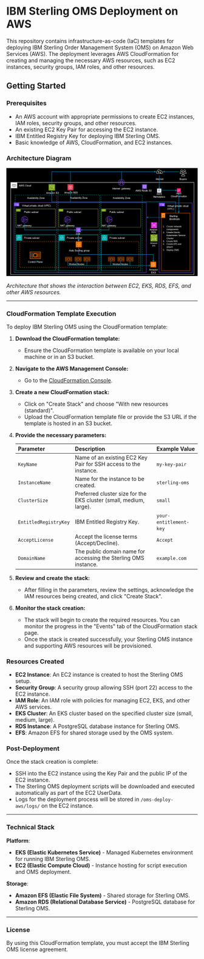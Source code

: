 # IBM Sterling OMS Deployment on AWS

This repository contains infrastructure-as-code (IaC) templates for deploying IBM Sterling Order Management System (OMS) on Amazon Web Services (AWS). The deployment leverages AWS CloudFormation for creating and managing the necessary AWS resources, such as EC2 instances, security groups, IAM roles, and other resources.

## Getting Started

### Prerequisites

- An AWS account with appropriate permissions to create EC2 instances, IAM roles, security groups, and other resources.
- An existing EC2 Key Pair for accessing the EC2 instance.
- IBM Entitled Registry Key for deploying IBM Sterling OMS.
- Basic knowledge of AWS, CloudFormation, and EC2 instances.

### Architecture Diagram

![Architecture Diagram](images/Deployment_Architecture.png)

*Architecture that shows the interaction between EC2, EKS, RDS, EFS, and other AWS resources.*

---
### CloudFormation Template Execution

To deploy IBM Sterling OMS using the CloudFormation template:

1. **Download the CloudFormation template:**
   - Ensure the CloudFormation template is available on your local machine or in an S3 bucket.

2. **Navigate to the AWS Management Console:**
   - Go to the [CloudFormation Console](https://console.aws.amazon.com/cloudformation).

3. **Create a new CloudFormation stack:**
   - Click on "Create Stack" and choose "With new resources (standard)".
   - Upload the CloudFormation template file or provide the S3 URL if the template is hosted in an S3 bucket.

4. **Provide the necessary parameters:**

   | Parameter             | Description                                                                 | Example Value      |
   |-----------------------|-----------------------------------------------------------------------------|--------------------|
   | `KeyName`             | Name of an existing EC2 Key Pair for SSH access to the instance.             | `my-key-pair`      |
   | `InstanceName`        | Name for the instance to be created.                                     | `sterling-oms` |
   | `ClusterSize`         | Preferred cluster size for the EKS cluster (small, medium, large).           | `small`            |
   | `EntitledRegistryKey` | IBM Entitled Registry Key.                                                   | `your-entitlement-key` |
   | `AcceptLicense`       | Accept the license terms (Accept/Decline).                                   | `Accept`           |
   | `DomainName`          | The public domain name for accessing the Sterling OMS instance.              | `example.com`      |

5. **Review and create the stack:**
   - After filling in the parameters, review the settings, acknowledge the IAM resources being created, and click "Create Stack".

6. **Monitor the stack creation:**
   - The stack will begin to create the required resources. You can monitor the progress in the "Events" tab of the CloudFormation stack page.
   - Once the stack is created successfully, your Sterling OMS instance and supporting AWS resources will be provisioned.

### Resources Created

- **EC2 Instance**: An EC2 instance is created to host the Sterling OMS setup.
- **Security Group**: A security group allowing SSH (port 22) access to the EC2 instance.
- **IAM Role**: An IAM role with policies for managing EC2, EKS, and other AWS services.
- **EKS Cluster**: An EKS cluster based on the specified cluster size (small, medium, large).
- **RDS Instance**: A PostgreSQL database instance for Sterling OMS.
- **EFS**: Amazon EFS for shared storage used by the OMS system.

### Post-Deployment

Once the stack creation is complete:

- SSH into the EC2 instance using the Key Pair and the public IP of the EC2 instance.
- The Sterling OMS deployment scripts will be downloaded and executed automatically as part of the EC2 UserData.
- Logs for the deployment process will be stored in `/oms-deploy-aws/logs/` on the EC2 instance.

---

### Technical Stack

**Platform**:  
- **EKS (Elastic Kubernetes Service)** - Managed Kubernetes environment for running IBM Sterling OMS.
- **EC2 (Elastic Compute Cloud)** - Instance hosting for script execution and OMS deployment.

**Storage**:  
- **Amazon EFS (Elastic File System)** - Shared storage for Sterling OMS.
- **Amazon RDS (Relational Database Service)** - PostgreSQL database for Sterling OMS.

---

### License

By using this CloudFormation template, you must accept the IBM Sterling OMS license agreement.
